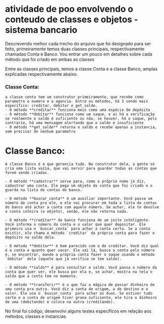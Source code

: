 # atividade de poo envolvendo o conteudo de classes e objetos - sistema bancario 

Descrevendo melhor cada trecho do arquivo que foi designado para ser feito, primeiramente temos duas classes principais, respectivamente chamadas Conta e Banco. Vou entrar um pouco em detalhes sobre cada método que foi criado em ambas as classes

Entre as classes principais, temos a classe Conta e a classe Banco, amplas explicadas respectivamente abaixo.

### Classe Conta:
    a classe conta tem um construtor primeiramente, que recebe como parametro o numero e a agencia. Entre os métodos, há 3 sendo mais específico: creditar, debitar e get_saldo.
    - O método **creditar** funciona meio como uma espécie de depósito
    - O método **debitar** funciona como um saque, e ai há a verificação se realmente o saldo é suficiente ou não, se houver, há o saque, pelo contrario, há uma mensagem alertando que o saldo é insuficiente
    - O método **get_saldo** retorna o saldo e recebe apenas a instancia, sem precisar de nenhum parametro

# Classe Banco:
    A classe Banco é a que gerencia tudo. No construtor dela, a gente só cria uma lista vazia, que vai servir para guardar todas as contas que forem sendo criadas.

    - O método **cadastrar** serve para, como o próprio nome já diz, cadastrar uma conta. Ele pega um objeto de conta que foi criado e o guarda na lista de contas do banco.
    
    - O método **buscar_conta** é um auxiliar importante. Você passa um número de conta pra ele, e ele vai procurar em toda a lista de contas do banco até achar a conta com aquele número. Se achar, ele te devolve a conta inteira (o objeto), senão, ele não retorna nada.
    
    - O método **creditar** do banco funciona de um jeito inteligente. Você informa o número da conta e o valor que quer depositar. Ele primeiro usa o `buscar_conta` para achar a conta certa. Se a conta existir, ele chama o método `creditar` da própria conta para fazer o depósito no saldo dela.
    
    - O método **debitar** é bem parecido com o de creditar. Você diz qual é a conta e quanto quer sacar. Ele vai lá, busca a conta pelo número e, se encontrar, manda a própria conta fazer o saque usando o método `debitar` dela (aquele que já verifica se tem saldo).
    
    - O método **saldo** é para consultar o saldo. Você passa o número da conta que quer ver, ele busca por ela e, se achar, mostra na tela o saldo que a conta tem no momento.
    
    - O método **transferir** é o que faz a mágica de passar dinheiro de uma conta pra outra. Você diz a conta de origem, a de destino e o valor. Ele usa o `buscar_conta` para achar as duas. Se estiver tudo certo e a conta de origem tiver grana suficiente, ele tira o dinheiro de uma (debitando) e coloca na outra (creditando).

No final foi código, desenvolvi alguns testes específicos em relação aos métodos, classes e instancias.
